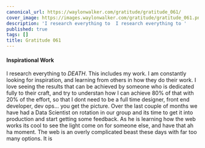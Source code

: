 ```yaml
---
canonical_url: https://waylonwalker.com/gratitude/gratitude_061/
cover_image: https://images.waylonwalker.com/gratitude/gratitude_061.png
description: 'I research everything to  I research everything to '
published: true
tags: []
title: Gratitude 061
---
```


#### Inspirational Work

I research everything to _DEATH_.  This includes my work.  I am constantly looking for inspiration, and learning from others in how they do their work. I love seeing the results that can be achieved by someone who is dedicated fully to their craft, and try to understan how I can achieve 80% of that with 20% of the effort, so that I dont need to be a full time designer, front end developer, dev ops... you get the picture.  Over the last couple of months we have had a Data Scientist on rotation in our group and its time to get it into production and start getting  some feedback.  As he is learning how the web works its cool to see the light come on for someone else, and have that ah ha moment.  The web is an overly complicated beast these days with far too many options.  It is